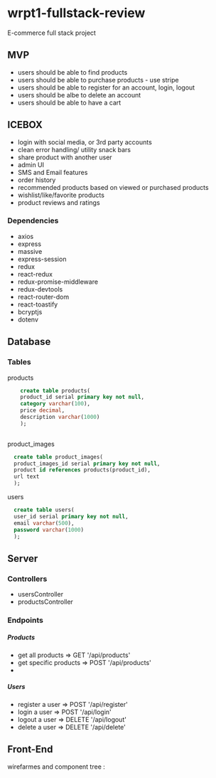 # wrpt1-fullstack-review
E-commerce full stack project


## MVP

- users should be able to find products
- users should be able to purchase products - use stripe
- users should be able to register for an account, login, logout
- users should be albe to delete an account
- users should be able to have a cart

## ICEBOX

- login with social media, or 3rd party accounts
- clean error handling/ utility snack bars
- share product with another user
- admin UI
- SMS and Email features
- order history
- recommended products based on viewed or purchased products
- wishlist/like/favorite products
- product reviews and ratings


### Dependencies

- axios
- express
- massive
- express-session
- redux
- react-redux
- redux-promise-middleware
- redux-devtools
- react-router-dom
- react-toastify
- bcryptjs
- dotenv

## Database

### Tables
products
```SQL
    create table products(
    product_id serial primary key not null,
    category varchar(100),
    price decimal,
    description varchar(1000)
    );
    
```
product_images
```SQL
  create table product_images(
  product_images_id serial primary key not null,
  product id references products(product_id),
  url text
  );
```

users
```SQL
  create table users(
  user_id serial primary key not null,
  email varchar(500),
  password varchar(1000)
  );
```

## Server

### Controllers

- usersController
- productsController

### Endpoints

##### Products
- get all products => GET '/api/products'
- get specific products => POST '/api/products'
- 
##### Users
- register a user => POST '/api/register'
- login a user => POST '/api/login'
- logout a user => DELETE '/api/logout'
- delete a user => DELETE '/api/delete'

## Front-End

wirefarmes and component tree :

